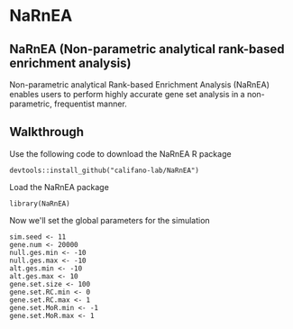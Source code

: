 # NaRnEA
## NaRnEA (Non-parametric analytical rank-based enrichment analysis)

Non-parametric analytical Rank-based Enrichment Analysis (NaRnEA) enables users to perform highly accurate gene set analysis in a non-parametric, frequentist manner.

## Walkthrough 

Use the following code to download the NaRnEA R package

```{r}
devtools::install_github("califano-lab/NaRnEA")
```

Load the NaRnEA package
```{r}
library(NaRnEA)
```

Now we'll set the global parameters for the simulation
```{r}
sim.seed <- 11
gene.num <- 20000
null.ges.min <- -10
null.ges.max <- -10
alt.ges.min <- -10
alt.ges.max <- 10
gene.set.size <- 100
gene.set.RC.min <- 0
gene.set.RC.max <- 1
gene.set.MoR.min <- -1
gene.set.MoR.max <- 1
```


 
